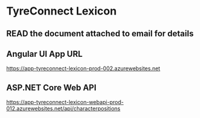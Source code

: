 # TyreConnect Lexicon

## READ the document attached to email for details

## Angular UI App URL
https://app-tyreconnect-lexicon-prod-002.azurewebsites.net

## ASP.NET Core Web API
https://app-tyreconnect-lexicon-webapi-prod-012.azurewebsites.net/api/characterpositions
